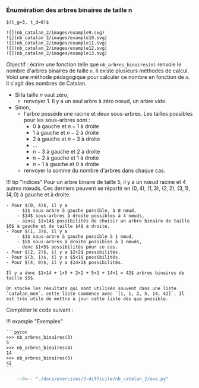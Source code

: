 

### Énumération des arbres binaires de taille n 



    $(t_g=3, t_d=0)$

    ![](nb_catalan_2/images/example9.svg)
    ![](nb_catalan_2/images/example10.svg)
    ![](nb_catalan_2/images/example11.svg)
    ![](nb_catalan_2/images/example12.svg)
    ![](nb_catalan_2/images/example13.svg)

Objectif : écrire une fonction telle que `nb_arbres_binaires(n)` renvoie le nombre d'arbres binaires de taille `n`. Il existe plusieurs méthodes de calcul. Voici une méthode pédagogique pour calculer ce nombre en fonction de `n`. Il s'agit des nombres de Catalan.


- Si la taille $n$ vaut zéro,
    - renvoyer $1$. Il y a un seul arbre à zéro nœud, un arbre vide.
- Sinon,
    - l'arbre possède une racine et deux sous-arbres. Les tailles possibles pour les sous-arbres sont :
        - $0$ à gauche et $n-1$ à droite
        - $1$ à gauche et $n-2$ à droite
        - $2$ à gauche et $n-3$ à droite
        - ...
        - $n-3$ à gauche et $2$ à droite
        - $n-2$ à gauche et $1$ à droite
        - $n-1$ à gauche et $0$ à droite
    - renvoyer la somme du nombre d'arbres dans chaque cas.

!!! tip "Indices"
    Pour un arbre binaire de taille $5$, il y a un nœud racine et $4$ autres nœuds. Ces derniers peuvent se répartir en $(0, 4)$, $(1, 3)$, $(2, 2)$, $(3, 1)$, $(4, 0)$ à gauche et à droite.

    - Pour $(0, 4)$, il y a 
        - $1$ sous-arbre à gauche possible, à 0 nœud,
        - $14$ sous-arbres à droite possibles à 4 nœuds,
        - ainsi $1×14$ possibilités de choisir un arbre binaire de taille $0$ à gauche et de taille $4$ à droite.
    - Pour $(1, 3)$, il y a
        - $1$ sous-arbre à gauche possible à 1 nœud,
        - $5$ sous-arbres à droite possibles à 3 nœuds,
        - donc $1×5$ possibilités pour ce cas.
    - Pour $(2, 2)$, il y a $2×2$ possibilités.
    - Pour $(3, 1)$, il y a $5×1$ possibilités.
    - Pour $(4, 0)$, il y a $14×1$ possibilités.

    Il y a donc $1×14 + 1×5 + 2×2 + 5×1 + 14×1 = 42$ arbres binaires de taille $5$.

    On stocke les résultats qui sont utilisés souvent dans une liste `catalan_mem`, cette liste commence avec `[1, 1, 2, 5, 14, 42]`. Il est très utile de mettre à jour cette liste dès que possible.

Compléter le code suivant :




!!! example "Exemples"
    
    ```pycon
    >>> nb_arbres_binaires(3)
    5
    >>> nb_arbres_binaires(4)
    14
    >>> nb_arbres_binaires(5)
    42
    ```


```python
    --8<-- "./docs/exercices/3-difficile/nb_catalan_2/exo.py"
```

